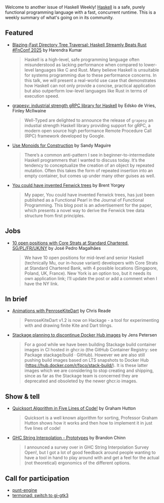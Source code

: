 Welcome to another issue of Haskell Weekly!
[Haskell](https://www.haskell.org) is a safe, purely functional programming language with a fast, concurrent runtime.
This is a weekly summary of what's going on in its community.

## Featured

- [Blazing-Fast Directory Tree Traversal: Haskell Streamly Beats Rust #FnConf 2025](https://www.youtube.com/watch?v=voy1iT2E4bk) by Harendra Kumar 
  > Haskell is a high-level, safe programming language often misunderstood as lacking performance when compared to lower-level languages like C and Rust. Many believe Haskell is unsuitable for systems programming due to these performance concerns. In this talk, we will present a real-world use case that demonstrates how Haskell can not only provide a concise, practical application but also outperform low-level languages like Rust in terms of execution speed.

- [grapesy: industrial strength gRPC library for Haskell](https://well-typed.com/blog/2025/01/grapesy/) by Edsko de Vries, Finley McIlwaine
  > Well-Typed are delighted to announce the release of `grapesy` an industial strength Haskell library providing support for gRPC, a modern open source high performance Remote Procedure Call (RPC) framework developed by Google.
  
- [Use Monoids for Construction](https://reasonablypolymorphic.com/blog/use-monoids/index.html) by Sandy Maguire
  > There’s a common anti-pattern I see in beginner-to-intermediate Haskell programmers that I wanted to discuss today. It’s the tendency to conceptualize the creation of an object by repeated mutation. Often this takes the form of repeated insertion into an empty container, but comes up under many other guises as well.
  
- [You could have invented Fenwick trees](https://byorgey.github.io/blog/posts/2025/01/23/Fenwick.html) by Brent Yorgey
  > My paper, You could have invented Fenwick trees, has just been published as a Functional Pearl in the Journal of Functional Programming. This blog post is an advertisement for the paper, which presents a novel way to derive the Fenwick tree data structure from first principles.

## Jobs

- [10 open positions with Core Strats at Standard Chartered, SG/PL/FR/UK/NY](https://discourse.haskell.org/t/10-open-positions-with-core-strats-at-standard-chartered-sg-pl-fr-uk-ny/11301) by José Pedro Magalhães
  > We have 10 open positions for mid-level and senior Haskell (technically Mu, our in-house variant) developers with Core Strats at Standard Chartered Bank, with 4 possible locations (Singapore, Poland, UK, France). New York is an option too, but it needs its own application link; I’ll update the post or add a comment when I have the NY link.

## In brief

- [Animations with PenroseKiteDart](https://discourse.haskell.org/t/animations-with-penrosekitedart/11267) by Chris Reade
  > PenroseKiteDart v1.2 is now on Hackage - a tool for experimenting with and drawing finite Kite and Dart tilings.
  
- [Stackage planning to discontinue Docker Hub images](https://discourse.haskell.org/t/stackage-planning-to-discontinue-docker-hub-images/11288) by Jens Petersen
  > For a good while we have been building Stackage build container images in CI hosted in ghcr.io (the GitHub Container Registry: see Package stackage/build · GitHub). However we are also still pushing build images based on LTS snapshots to Docker Hub (https://hub.docker.com/r/fpco/stack-build/). It is these latter images which we are considering to stop creating and shipping, since as far as the Stackage team is concerned they are deprecated and obsoleted by the newer ghcr.io images.

## Show & tell

- [Quicksort Algorithm in Five Lines of Code!](https://www.youtube.com/watch?v=OKc2hAmMOY4) by Graham Hutton
  > Quicksort is a well known algorithm for sorting, Professor Graham Hutton shows how it works and then how to implement it in just five lines of code!

- [GHC String Interpolation - Prototypes](https://discourse.haskell.org/t/ghc-string-interpolation-prototypes/11260) by Brandon Chinn
  > I announced a survey over in GHC String Interpolation Survey Open!, but I got a lot of good feedback around people wanting to have a tool in hand to play around with and get a feel for the actual (not theoretical) ergonomics of the different options.

## Call for participation

- [punt-engine](https://github.com/raquentin/punt-engine/issues/42)
- [termonad: switch to gi-gtk3](https://github.com/cdepillabout/termonad/issues/253)
